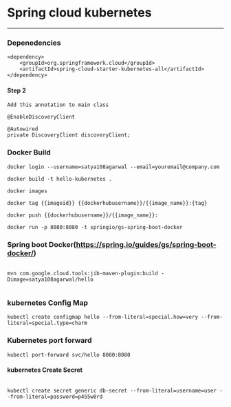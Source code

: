 # Spring cloud kubernetes
-----

### Depenedencies
```
<dependency>
    <groupId>org.springframework.cloud</groupId>
    <artifactId>spring-cloud-starter-kubernetes-all</artifactId>
</dependency>
```

#### Step 2

```
Add this annotation to main class 

@EnableDiscoveryClient

@Autowired
private DiscoveryClient discoveryClient;

```

### Docker Build

```
docker login --username=satya108agarwal --email=youremail@company.com

docker build -t hello-kubernetes .

docker images

docker tag {{imageid}} {{dockerhubusername}}/{{image_name}}:{tag}

docker push {{dockerhubusername}}/{{image_name}}:

docker run -p 8080:8080 -t springio/gs-spring-boot-docker

```

### Spring boot Docker(https://spring.io/guides/gs/spring-boot-docker/)

```

mvn com.google.cloud.tools:jib-maven-plugin:build -Dimage=satya108agarwal/hello


```

### kubernetes Config Map

```
kubectl create configmap hello --from-literal=special.how=very --from-literal=special.type=charm
```

### Kubernetes port forward 

```
kubectl port-forward svc/hello 8080:8080
```

#### kubernetes Create Secret

```

kubectl create secret generic db-secret --from-literal=username=user --from-literal=password=p455w0rd
```
